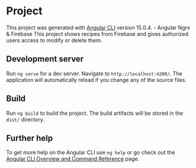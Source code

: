 # Project

This project was generated with [Angular CLI](https://github.com/angular/angular-cli) version 15.0.4. - Angular Ngrx & Firebase 
This project shows recipes from Firebase and gives authorized users access to modify or delete them. 

## Development server

Run `ng serve` for a dev server. Navigate to `http://localhost:4200/`. The application will automatically reload if you change any of the source files.

## Build

Run `ng build` to build the project. The build artifacts will be stored in the `dist/` directory.

## Further help

To get more help on the Angular CLI use `ng help` or go check out the [Angular CLI Overview and Command Reference](https://angular.io/cli) page.
